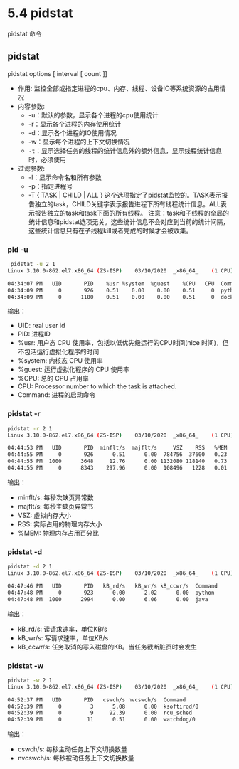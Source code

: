 # 5.4 pidstat

pidstat 命令
<!-- more -->

## pidstat
pidstat options [ interval [ count ]]
- 作用: 监控全部或指定进程的cpu、内存、线程、设备IO等系统资源的占用情况
- 内容参数:
  - -u：默认的参数，显示各个进程的cpu使用统计
  - -r：显示各个进程的内存使用统计
  - -d：显示各个进程的IO使用情况
  - -w：显示每个进程的上下文切换情况
  - `-t`：显示选择任务的线程的统计信息外的额外信息，显示线程统计信息时，必须使用
- 过滤参数:
  - -l：显示命令名和所有参数
  - -p：指定进程号
  - -T { TASK | CHILD | ALL }
这个选项指定了pidstat监控的。TASK表示报告独立的task，CHILD关键字表示报告进程下所有线程统计信息。ALL表示报告独立的task和task下面的所有线程。
注意：task和子线程的全局的统计信息和pidstat选项无关。这些统计信息不会对应到当前的统计间隔，这些统计信息只有在子线程kill或者完成的时候才会被收集。


### pid -u 
```bash
 pidstat -u 2 1
Linux 3.10.0-862.el7.x86_64 (ZS-ISP) 	03/10/2020 	_x86_64_	(1 CPU)

04:34:07 PM   UID       PID    %usr %system  %guest    %CPU   CPU  Command
04:34:09 PM     0       926    0.51    0.00    0.00    0.51     0  python
04:34:09 PM     0      1100    0.51    0.00    0.00    0.51     0  docker-containe
```

输出：
- UID: real user id
- PID: 进程ID
- %usr: 用户态 CPU 使用率，包括以低优先级运行的CPU时间(nice 时间)，但不包活运行虚拟化程序的时间
- %system: 内核态 CPU 使用率
- %guest: 运行虚拟化程序的 CPU 使用率
- %CPU: 总的 CPU 占用率
- CPU: Processor number to which the task is attached.
- Command: 进程的启动命令


### pidstat -r
```bash
pidstat -r 2 1
Linux 3.10.0-862.el7.x86_64 (ZS-ISP) 	03/10/2020 	_x86_64_	(1 CPU)

04:44:53 PM   UID       PID  minflt/s  majflt/s     VSZ    RSS   %MEM  Command
04:44:55 PM     0       926      0.51      0.00  784756  37600   0.23  python
04:44:55 PM  1000      3648     12.76      0.00 1132080 118140   0.73  node
04:44:55 PM     0      8343    297.96      0.00  108496   1228   0.01  pidstat
```
输出：
- minflt/s: 每秒次缺页异常数
- majflt/s: 每秒主缺页异常书
- VSZ: 虚拟内存大小
- RSS: 实际占用的物理内存大小
- %MEM: 物理内存占用百分比


### pidstat -d
```bash
pidstat -d 2 1
Linux 3.10.0-862.el7.x86_64 (ZS-ISP) 	03/10/2020 	_x86_64_	(1 CPU)

04:47:46 PM   UID       PID   kB_rd/s   kB_wr/s kB_ccwr/s  Command
04:47:48 PM     0       923      0.00      2.02      0.00  python
04:47:48 PM  1000      2994      0.00      6.06      0.00  java
```
输出：
- kB_rd/s: 读请求速率，单位KB/s
- kB_wr/s: 写请求速率，单位KB/s
- kB_ccwr/s: 任务取消的写入磁盘的KB。当任务截断脏页时会发生


### pidstat -w
```bash
pidstat -w 2 1
Linux 3.10.0-862.el7.x86_64 (ZS-ISP) 	03/10/2020 	_x86_64_	(1 CPU)

04:52:37 PM   UID       PID   cswch/s nvcswch/s  Command
04:52:39 PM     0         3      5.08      0.00  ksoftirqd/0
04:52:39 PM     0         9     92.39      0.00  rcu_sched
04:52:39 PM     0        11      0.51      0.00  watchdog/0
```
输出：
- cswch/s: 每秒主动任务上下文切换数量
- nvcswch/s: 每秒被动任务上下文切换数量


